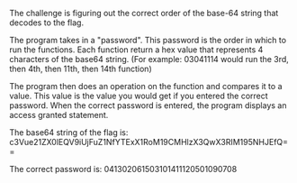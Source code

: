 The challenge is figuring out the correct order of the base-64 string that decodes to the flag.

The program takes in a "password". This password is the order in which to run the functions. 
Each function return a hex value that represents 4 characters of the base64 string. 
(For example: 03041114 would run the 3rd, then 4th, then 11th, then 14th function)

The program then does an operation on the function and compares it to a value. 
This value is the value you would get if you entered the correct password.
When the correct password is entered, the program displays an access granted statement.

The base64 string of the flag is: 
c3Vue21ZX0lEQV9iUjFuZ1NfYTExX1RoM19CMHlzX3QwX3RIM195NHJEfQ==

The correct password is:
041302061503101411120501090708